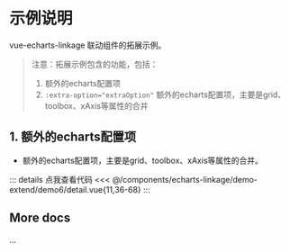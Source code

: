 <script setup>
import LinkageDemo6 from '@/components/echarts-linkage/demo-extend/demo6/index.vue';
</script>

# 示例说明

vue-echarts-linkage 联动组件的拓展示例。

> 注意：拓展示例包含的功能，包括：
> 1. 额外的echarts配置项
> 3. `:extra-option="extraOption"` 额外的echarts配置项，主要是grid、toolbox、xAxis等属性的合并

## 1. 额外的echarts配置项

* 额外的echarts配置项，主要是grid、toolbox、xAxis等属性的合并。

<LinkageDemo6 />

::: details 点我查看代码
<<< @/components/echarts-linkage/demo-extend/demo6/detail.vue{11,36-68}
:::

## More docs

...


